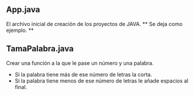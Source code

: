 ## App.java
El archivo inicial de creación de los proyectos de JAVA.
**
Se deja como ejemplo.
**

## TamaPalabra.java
Crear una función a la que le pase un número y una palabra.
- Si la palabra tiene más de ese número de letras la corta.
- Si la palabra tiene menos de ese número de letras le añade espacios al final. 
